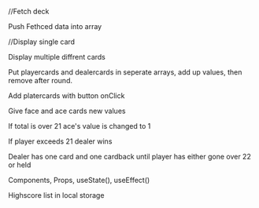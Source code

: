 //Fetch deck

Push Fethced data into array

//Display single card

Display multiple diffrent cards

Put playercards and dealercards in seperate arrays, add up values, then remove after round.

Add platercards with button onClick

Give face and ace cards new values

If total is over 21 ace's value is changed to 1

If player exceeds 21 dealer wins

Dealer has one card and one cardback until player has either gone over 22 or held

Components, Props, useState(), useEffect()

Highscore list in local storage
